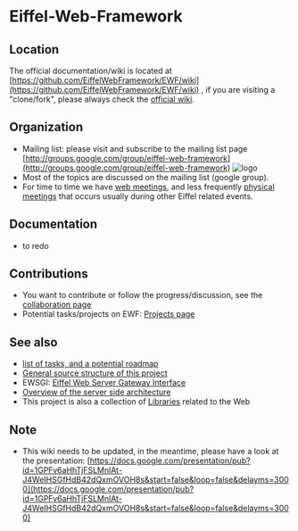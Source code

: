 # Eiffel-Web-Framework #

## Location ##
The official documentation/wiki is located at [https://github.com/EiffelWebFramework/EWF/wiki](https://github.com/EiffelWebFramework/EWF/wiki) , if you are visiting a "clone/fork", please always check the [official wiki](https://github.com/EiffelWebFramework/EWF/wiki). 

## Organization ##
- Mailing list: please visit and subscribe to the mailing list page [http://groups.google.com/group/eiffel-web-framework](http://groups.google.com/group/eiffel-web-framework)  ![logo](http://groups.google.com/intl/en/images/logos/groups_logo_sm.gif)
- Most of the topics are discussed on the mailing list (google group). 
- For time to time we have [web meetings](./wiki/Meetings), and less frequently [physical meetings](./wiki/Meetings) that occurs usually during other Eiffel related events.

## Documentation ##
- to redo

## Contributions ##
- You want to contribute or follow the progress/discussion, see the [collaboration page](./wiki/Community-collaboration)
- Potential tasks/projects on EWF: [Projects page](./wiki/Projects)

## See also ##
   - [list of tasks, and a potential roadmap](./wiki/Tasks-Roadmap)
   - [General source structure of this project](./wiki/Source-structure)
   - EWSGI: [Eiffel Web Server Gateway Interface](./wiki/EWSGI)
   - [Overview of the server side architecture](./wiki/Spec-Server-Architecture)
   - This project is also a collection of [Libraries](./wiki/Libraries) related to the Web

## Note ##
   - This wiki needs to be updated, in the meantime, please have a look at the presentation: [https://docs.google.com/presentation/pub?id=1GPFv6aHhTjFSLMnlAt-J4WeIHSGfHdB42dQxmOVOH8s&start=false&loop=false&delayms=3000](https://docs.google.com/presentation/pub?id=1GPFv6aHhTjFSLMnlAt-J4WeIHSGfHdB42dQxmOVOH8s&start=false&loop=false&delayms=3000)